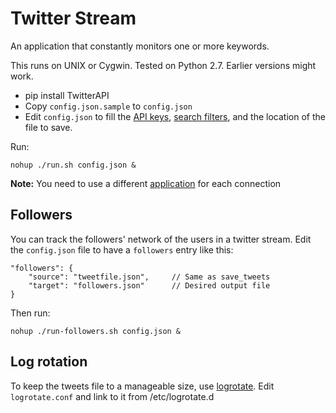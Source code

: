 Twitter Stream
==============

An application that constantly monitors one or more keywords.

This runs on UNIX or Cygwin. Tested on Python 2.7. Earlier versions might work.

- pip install TwitterAPI
- Copy `config.json.sample` to `config.json`
- Edit `config.json` to fill the [API keys](https://dev.twitter.com/apps/),
  [search filters](https://dev.twitter.com/docs/api/1.1/post/statuses/filter),
  and the location of the file to save.

Run:

    nohup ./run.sh config.json &

**Note:** You need to use a different [application](https://dev.twitter.com/apps/)
for each connection

## Followers

You can track the followers' network of the users in a twitter stream. Edit
the `config.json` file to have a `followers` entry like this:

    "followers": {
        "source": "tweetfile.json",     // Same as save_tweets
        "target": "followers.json"      // Desired output file
    }


Then run:

    nohup ./run-followers.sh config.json &

## Log rotation

To keep the tweets file to a manageable size, use [logrotate](http://linuxcommand.org/man_pages/logrotate8.html).
Edit `logrotate.conf` and link to it from /etc/logrotate.d
